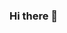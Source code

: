 ### Hi there 👋

<!--
**lancemk/lancemk** is a ✨ _special_ ✨ repository because its `README.md` (this file) appears on your GitHub profile.

⚡ Gamer. Coder. Procastinator. Creator. Deep Dive dev pioneer ⚡

- 🔭 I’m currently working on ... ReactJS, three.js, Golang
- 🌱 I’m currently learning ... OpenGL, Typescript
- 👯 I’m looking to collaborate on ... VR, AR, MR Product Development 
